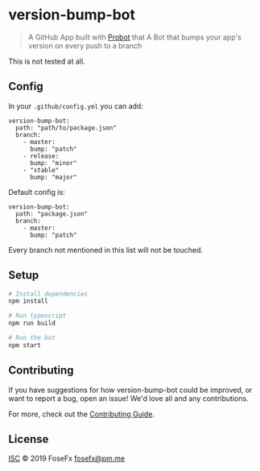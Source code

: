 # version-bump-bot

> A GitHub App built with [Probot](https://github.com/probot/probot) that A Bot that bumps your app&#x27;s version on every push to a branch

This is not tested at all.

## Config
In your `.github/config.yml` you can add:
```
version-bump-bot:
  path: "path/to/package.json"
  branch:
    - master:
      bump: "patch"
    - release:
      bump: "minor"
    - "stable"
      bump: "major"
```
Default config is:
```
version-bump-bot:
  path: "package.json"  
  branch:
    - master:
      bump: "patch"
```
Every branch not mentioned in this list will not be touched.


## Setup

```sh
# Install dependencies
npm install

# Run typescript
npm run build

# Run the bot
npm start
```

## Contributing

If you have suggestions for how version-bump-bot could be improved, or want to report a bug, open an issue! We'd love all and any contributions.

For more, check out the [Contributing Guide](CONTRIBUTING.md).

## License

[ISC](LICENSE) © 2019 FoseFx <fosefx@pm.me>
